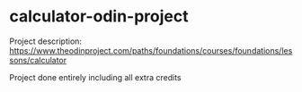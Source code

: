 # calculator-odin-project

Project description: https://www.theodinproject.com/paths/foundations/courses/foundations/lessons/calculator

Project done entirely including all extra credits
